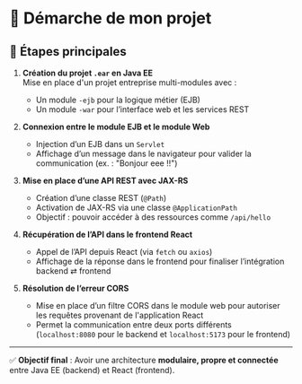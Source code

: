 # 🚀 Démarche de mon projet

## 🧩 Étapes principales

1. **Création du projet `.ear` en Java EE**  
   Mise en place d'un projet entreprise multi-modules avec :
   - Un module `-ejb` pour la logique métier (EJB)
   - Un module `-war` pour l’interface web et les services REST

2. **Connexion entre le module EJB et le module Web**  
   - Injection d’un EJB dans un `Servlet`
   - Affichage d’un message dans le navigateur pour valider la communication (ex. : "Bonjour eee !!")

3. **Mise en place d’une API REST avec JAX-RS**  
   - Création d’une classe REST (`@Path`)
   - Activation de JAX-RS via une classe `@ApplicationPath`
   - Objectif : pouvoir accéder à des ressources comme `/api/hello`

4. **Récupération de l’API dans le frontend React**  
   - Appel de l’API depuis React (via `fetch` ou `axios`)
   - Affichage de la réponse dans le frontend pour finaliser l’intégration backend ⇄ frontend

5. **Résolution de l’erreur CORS**  
   - Mise en place d’un filtre CORS dans le module web pour autoriser les requêtes provenant de l'application React
   - Permet la communication entre deux ports différents (`localhost:8080` pour le backend et `localhost:5173` pour le frontend)

---

✅ **Objectif final** : Avoir une architecture **modulaire, propre et connectée** entre Java EE (backend) et React (frontend).
